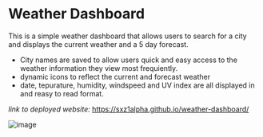 # Weather Dashboard
This is a simple weather dashboard that allows users to search for a city and displays the current weather and a 5 day forecast.

* City names are saved to allow users quick and easy access to the weather information they view most frequiently.
* dynamic icons to reflect the current and forecast weather
* date, tepurature, humidity, windspeed and UV index are all displayed in and reasy to read format.

_link to deployed website:_
https://sxz1alpha.github.io/weather-dashboard/

![image](https://user-images.githubusercontent.com/80006081/117521381-ba2f7a80-af6a-11eb-9864-fb577983c7e0.png)



